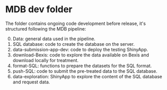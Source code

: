 # MDB dev folder

The folder contains ongoing code development before release, it's structured following the MDB pipeline:

0. Data: general data used in the pipeline.
1. SQL database: code to create the database on the server.
2. data-submission-app-dev: code to deploy the testing ShinyApp.
3. download-Bexis: code to explore the data available on Bexis and download locally for treatment.
4. format-SQL: functions to prepare the datasets for the SQL format.
5. push-SQL: code to submit the pre-treated data to the SQL database.
6. data-exploration: ShinyApp to explore the content of the SQL database and request data. 
